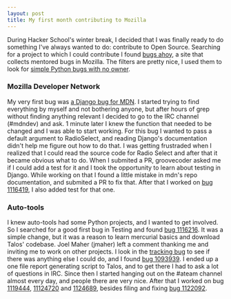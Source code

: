 ```yaml
---
layout: post
title: My first month contributing to Mozilla
---
```


During Hacker School's winter break, I decided that I was finally ready to do something I've always wanted to do: contribute to Open Source. Searching for a project to which I could contribute I found [bugs ahoy](http://www.joshmatthews.net/bugsahoy/), a site that collects mentored bugs in Mozilla. The filters are pretty nice, I used them to look for [simple Python bugs with no owner](http://www.joshmatthews.net/bugsahoy/?py=1&unowned=1&simple=1). 

### Mozilla Developer Network

My very first bug was [a Django bug for MDN](https://bugzilla.mozilla.org/show_bug.cgi?id=1052195). I started trying to find everything by myself and not bothering anyone, but after hours of grep without finding anything relevant I decided to go to the IRC channel (#mdndev) and ask. 1 minute later I knew the function that needed to be changed and I was able to start working. For this bug I wanted to pass a default argument to RadioSelect, and reading Django's documentation didn't help me figure out how to do that. I was getting frustraded when I realized that I could read the source code for Radio Select and after that it became obvious what to do. When I submited a PR, groovecoder asked me if I could add
a test for it and I took the opportunity to learn about testing in Django. While working on that I found a little mistake in mdn's repo documentation, and submited a PR to fix that. After that I worked on [bug 1116419](https://bugzilla.mozilla.org/show_bug.cgi?id=1116419), I also added test for that one.

### Auto-tools

I knew auto-tools had some Python projects, and I wanted to get involved. So I searched for a good first bug in Testing and found [bug 1116216](https://bugzilla.mozilla.org/show_bug.cgi?id=1116216). It was a simple change, but it was a reason to learn mercurial basics and download Talos' codebase. Joel Maher (jmaher) left a comment thanking me and inviting me to work on other projects. I look in the [tracking bug](https://bugzilla.mozilla.org/show_bug.cgi?id=1088251) to see if there was anything else I could do, and I found [bug 1093939](https://bugzilla.mozilla.org/show_bug.cgi?id=1093939). I ended up a one file report generating script to Talos, and to get there I had to ask a lot of questions in IRC. Since then I started hanging out on the #ateam channel almost every day, and people there are very nice. After that I worked on bug [1119444](https://bugzilla.mozilla.org/show_bug.cgi?id=1119444), [11124720](https://bugzilla.mozilla.org/show_bug.cgi?id=1124720) and [1124689](https://bugzilla.mozilla.org/show_bug.cgi?id=1124689), besides filing and fixing [bug 1122092](https://bugzilla.mozilla.org/show_bug.cgi?id=1122092).
